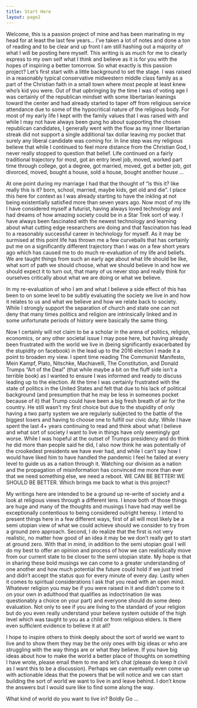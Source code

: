 ```yaml
---
title: Start Here
layout: page2
---
```


Welcome, this is a passion project of mine and has been marinating in my head for at least the last few years… I’ve taken a lot of notes and done a ton of reading and to be clear and up front I am still hashing out a majority of what I will be posting here myself. This writing is as much for me to clearly express to my own self what I think and believe as it is for you with the hopes of inspiring a better tomorrow. So what exactly is this passion project? Let’s first start with a little background to set the stage. I was raised in a reasonably typical conservative midwestern middle class family as a part of the Christian faith in a small town where most people at least knew who’s kid you were. Out of that upbringing by the time I was of voting age I was certainly of the republican mindset with some libertarian leanings toward the center and had already started to taper off from religious service attendance due to some of the hypocritical nature of the religious body. For most of my early life I kept with the family values that I was raised with and while I may not have always been gung ho about supporting the chosen republican candidates, I generally went with the flow as my inner libertarian streak did not support a single additional tax dollar leaving my pocket that surely any liberal candidate was coming for. In line step was my religious believe that while I continued to feel more distance from the Christian God, I never really stopped to question that belief. Life continued on a fairly traditional trajectory for most, got an entry level job, moved, worked part time through college, got a degree, got married, moved, got a better job, got divorced, moved, bought a house, sold a house, bought another house …

At one point during my marriage I had that the thought of “is this it? like really this is it? born, school, married, maybe kids, get old and die”. I place this here for context as I was already starting to have the inkling at not being existentially satisfied more than seven years ago. Now most of my life I have considered myself a futurist, having always loved technology and had dreams of how amazing society could be in a Star Trek sort of way. I have always been fascinated with the newest technology and learning about what cutting edge researchers are doing and that fascination has lead to a reasonably successful career in technology for myself. As it may be surmised at this point life has thrown me a few curveballs that has certainly put me on a significantly different trajectory than I was on a few short years ago which has caused me to do much re-evaluation of my life and beliefs. We are taught things from such an early age about what life should be like, what sort of path we should choose, what we should believe in and how we should expect it to turn out, that many of us never stop and really think for ourselves critically about what we are doing or what we believe.

In my re-evaluation of who I am and what I believe a side effect of this has been to on some level to be subtly evaluating the society we live in and how it relates to us and what we believe and how we relate back to society. While I strongly support the separation of church and state one can not deny that many times politics and religion are intrinsically linked and in some unfortunate periods of history were basically the same thing. 

Now I certainly will not claim to be a scholar in the arena of politics, religion, economics, or any other societal issue I may pose here, but having already been frustrated with the world we live in (being significantly exacerbated by the stupidity on facebook) in the lead up to the 2016 election I made it a point to broaden my view. I spent time reading The Communist Manifesto, Mein Kampf, Plato, Nitschke, Machiavelli, The Constitution, and Donald Trumps “Art of the Deal” (that while maybe a bit on the fluff side isn’t a terrible book) as I wanted to ensure I was informed and ready to discuss leading up to the election. At the time I was certainly frustrated with the state of politics in the United States and felt that due to his lack of political background (and presumption that he may be less in someones pocket because of it) that Trump could have been a big fresh breath of air for the country. He still wasn’t my first choice but due to the stupidity of only having a two party system we are regularly subjected to the battle of the biggest losers and having to choose one to fulfill our civic duty. While I have spent the last 4+ years continuing to read and think about what I believe and what sort of society I want to live in things have only seemingly got worse. While I was hopeful at the outset of Trumps presidency and do think he did more than people said he did, I also now think he was potentially of the crookedest presidents we have ever had, and while I can’t say how I would have liked him to have handled the pandemic I feel he failed at every level to guide us as a nation through it. Watching our division as a nation and the propagation of misinformation has convinced me more than ever that we need something else, we need a reboot. WE CAN BE BETTER! WE SHOULD BE BETTER. Which brings me back to what is this project?

My writings here are intended to be a ground up re-write of society and a look at religious views through a different lens. I know both of those things are huge and many of the thoughts and musings I have had may well be exceptionally contentious to being considered outright heresy. I intend to present things here in a few different ways, first of all will most likely be a semi utopian view of what we could achieve should we consider to try from a ground zero approach. Second, I do realize that the first is not very realistic, no matter how good of an idea it may be we don’t really get to start at ground zero. With that in mind, in addition to the semi utopian goal I will do my best to offer an opinion and process of how we can realistically move from our current state to be closer to the semi utopian state. My hope is that in sharing these bold musings we can come to a greater understanding of one another and how much potential the future could hold if we just tried and didn’t accept the status quo for every minute of every day. Lastly when it comes to spiritual considerations I ask that you read with an open mind. Whatever religion you may be if you were raised in it and didn’t come to it on your own in adulthood that qualifies as indoctrination (ie was questionably a choice on your part) and everyone should do some deep evaluation. Not only to see if you are living to the standard of your religion but do you even really understand your believe system outside of the high level which was taught to you as a child or from religious elders. Is there even sufficient evidence to believe it at all?

I hope to inspire others to think deeply about the sort of world we want to live and to show them they may be the only ones with big ideas or who are struggling with the way things are or what they believe. If you have big ideas about how to make the world a better place of thoughts on something I have wrote, please email them to me and let’s chat (please do keep it civil as I want this to be a discussion). Perhaps we can eventually even come up with actionable ideas that the powers that be will notice and we can start building the sort of world we want to live in and leave behind. I don’t know the answers but I would sure like to find some along the way.

What kind of world do you want to live in? Boldly Go …